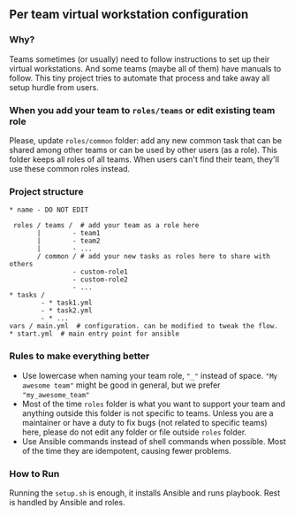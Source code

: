 ## Per team virtual workstation configuration
### Why?
Teams sometimes (or usually) need to follow instructions to set up their virtual workstations. 
And some teams (maybe all of them) have manuals to follow. 
This tiny project tries to automate that process and take away all setup hurdle from users.

### When you add your team to `roles/teams` or edit existing team role
Please, update `roles/common` folder: add any new common task that can be shared among other teams or can be used 
by other users (as a role). This folder keeps all roles of all teams. When users can't find their team,
they'll use these common roles instead.

### Project structure

`* name - DO NOT EDIT`
```
 roles / teams /  # add your team as a role here
       |        - team1
       |        - team2
       |        - ...
       / common / # add your new tasks as roles here to share with others
                - custom-role1
                - custom-role2
                - ...
* tasks /
        - * task1.yml
        - * task2.yml
        - * ...
vars / main.yml  # configuration. can be modified to tweak the flow.
* start.yml  # main entry point for ansible      
```

### Rules to make everything better
- Use lowercase when naming your team role, `"_"` instead of space. `"My awesome team"` might be good in general, 
but we prefer `"my_awesome_team"`
- Most of the time `roles` folder is what you want to support your team and anything outside this folder is 
not specific to teams. Unless you are a maintainer or have a duty to fix bugs (not related to specific teams) here, 
please do not edit any folder or file outside `roles` folder.
- Use Ansible commands instead of shell commands when possible. 
Most of the time they are idempotent, causing fewer problems.

### How to Run
Running the `setup.sh` is enough, it installs Ansible and runs playbook. Rest is handled by Ansible and roles.
